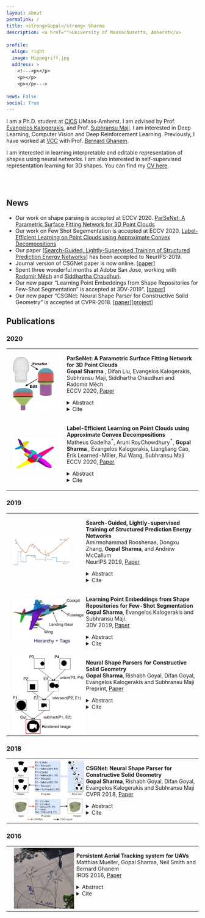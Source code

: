 ```yaml
---
layout: about
permalink: /
title: <strong>Gopal</strong> Sharma
description: <a href="">University of Massachusetts, Amherst</a>

profile:
  align: right
  image: Hippogriff.jpg
  address: >
    <!---<p></p>
    <p></p>
    <p></p>--->

news: False
social: True
---
```


I am a Ph.D. student at [CICS](https://www.cics.umass.edu/) UMass-Amherst. I am
advised by Prof. [Evangelos Kalogerakis](http://people.cs.umass.edu/~kalo/), and
Prof. [Subhransu Maji](https://people.cs.umass.edu/~smaji/). I am interested in
Deep Learning, Computer Vision and Deep Reinforcement Learning. Previously, I
have worked at [VCC](https://vcc.kaust.edu.sa/Pages/Home.aspx) with Prof.
[Bernard Ghanem](http://www.bernardghanem.com/).

I am interested in learning interpretable and editable representation
of shapes using neural networks. I am also interested in
self-supervised representation learning for 3D shapes. You can find my
[CV here](/assets/CV/cv.pdf).



<p><br />
<br /></p>

<h2 id="news">News</h2>

<ul>
  <li>Our work on shape parsing is accepted at ECCV 2020. <a href="https://hippogriff.github.io/ParSeNet/">ParSeNet: A Parametric Surface Fitting Network for 3D Point Clouds</a></li>
  <li>Our work on Few Shot Segementation is accepted at ECCV 2020. <a href="https://arxiv.org/abs/2003.13834">Label-Efficient Learning on Point Clouds using Approximate Convex Decompositions</a></li>
  <li>Our paper [<a href="https://papers.nips.cc/paper/9507-search-guided-lightly-supervised-training-of-structured-prediction-energy-networks.pdf">Search-Guided, Lightly-Supervised Training of Structured Prediction Energy Networks</a>] has been accepted to NeurIPS-2019.</li>
  <li>Journal version of CSGNet paper is now online. [<a href="https://arxiv.org/pdf/1912.11393.pdf">paper</a>]</li>
  <li>Spent three wonderful months at Adobe San Jose, working with <a href="https://research.adobe.com/person/radomir-mech/">Radomír Měch</a> and <a href="https://www.cse.iitb.ac.in/~sidch/">Siddhartha Chaudhuri</a>.</li>
  <li>Our new paper “Learning Point Embeddings from Shape Repositories for Few-Shot Segmentation” is accepted at 3DV-2019”. [<a href="https://arxiv.org/abs/1910.01269">paper</a>]</li>
  <li>Our new paper “CSGNet: Neural Shape Parser for Constructive Solid Geometry” is accepted at CVPR-2018. [<a href="https://arxiv.org/abs/1712.08290">paper</a>][<a href="https://github.com/Hippogriff/CSGNet">project</a>]</li>
</ul>

<h2 id="publications">Publications</h2>
<h3 id="2020">2020</h3>


<table width="100%" align="center" border="0" cellspacing="0" cellpadding="20">
   <tr>
     <td width="30%" valign="middle">
            <img src="/assets/paper_images/parsenet.png" alt="eval" style="vertical-align:middle; width: 80%; margin:0px 10px; border-radius:0%" /> 
     </td>
     <td valign="top" width="85%">
          <p>
              <b>ParSeNet: A Parametric Surface Fitting Network for 3D Point Clouds</b>
              <br />
              <b> Gopal Sharma </b>,
              Difan Liu,
              Evangelos Kalogerakis,
              Subhransu Maji, 
              Siddhartha Chaudhuri and
              Radomír Měch
              <br />
              ECCV 2020, <a href="https://arxiv.org/pdf/2003.12181.pdf">Paper</a>
              <details>
                <summary>Abstract  </summary>            
                  <p class="message">
                    We propose a novel, end-to-end trainable, deep network called ParSeNet that decomposes a 3D point cloud into parametric surface patches, including B-spline patches as well as basic geometric primitives. ParSeNet is trained on a large-scale dataset of man-made 3D shapes and captures high-level semantic priors for shape decomposition. It handles a much richer class of primitives than prior work, and allows us to represent surfaces with higher fidelity. It also produces repeatable and robust parametrizations of a surface compared to purely geometric approaches. We present extensive experiments to validate our approach against analytical and learning-based alternatives.
                  </p>
              </details>
              <details>
                <summary>Cite  </summary>            
                  <p class="message">
                    @misc{sharma2020parsenet,
                    title={ParSeNet: A Parametric Surface Fitting Network for 3D Point Clouds},
                    author={Gopal Sharma and Difan Liu and Evangelos Kalogerakis and Subhransu Maji and Siddhartha Chaudhuri and Radomír Měch},
                    year={2020},
                    eprint={2003.12181},
                    archivePrefix={arXiv},
                    primaryClass={cs.CV}
                    }
                  </p>
              </details>
          </p>  
     </td>
   </tr>

   <tr>
     <td width="30%" valign="middle">
            <img src="/assets/paper_images/acd.png" alt="eval" style="vertical-align:middle; width: 80%; margin:0px 10px; border-radius:0%" /> 
     </td>
     <td valign="top" width="85%">
          <p>
              <b>Label-Efficient Learning on Point Clouds using Approximate Convex Decompositions</b>
              <br />
              Matheus Gadelha<sup>*</sup>, Aruni RoyChowdhury<sup>*</sup>, <b>Gopal Sharma </b>, Evangelos Kalogerakis, Liangliang Cao, Erik Learned-Miller, Rui Wang, Subhransu Maji
              <br />
              ECCV 2020, <a href="https://arxiv.org/abs/2003.13834">Paper</a>
              <details>
                <summary>Abstract  </summary>            
                  <p class="message">
                    The problems of shape classification and part segmentation from 3D point clouds have garnered increasing attention in the last few years. But both of these problems suffer from relatively small training sets, creating the need for statistically efficient methods to learn 3D shape representations. In this work, we investigate the use of Approximate Convex Decompositions (ACD) as a self-supervisory signal for label-efficient learning of point cloud representations. Decomposing a 3D shape into simpler constituent parts or primitives is a fundamental problem in geometrical shape processing. There has been extensive work on such decompositions, where the criterion for simplicity of a constituent shape is often defined in terms of convexity for solid primitives. In this paper, we show that using the results of ACD to approximate a ground truth segmentation provides excellent self-supervision for learning 3D point cloud representations that are highly effective on downstream tasks. We report improvements over the state-of-theart in unsupervised representation learning on the ModelNet40 shape classification dataset and significant gains in few-shot part segmentation on the ShapeNetPart dataset.
                  </p>
              </details>
              <details>
                <summary>Cite  </summary>            
                  <p class="message">
                    @misc{gadelha2020labelefficient,
                    title={Label-Efficient Learning on Point Clouds using Approximate Convex Decompositions},
                    author={Matheus Gadelha and Aruni RoyChowdhury and Gopal Sharma and Evangelos Kalogerakis and Liangliang Cao and Erik Learned-Miller and Rui Wang and Subhransu Maji},
                    year={2020},
                    eprint={2003.13834},
                    archivePrefix={arXiv},
                    primaryClass={cs.CV}
                    }
                  </p>
              </details>
          </p>  
     </td>
   </tr>
</table>

<h3 id="2019">2019</h3>

<table width="40%" align="center" border="0" cellspacing="0" cellpadding="20">
   <tr>
     <td height="100%" valign="middle">
            <img src="/assets/paper_images/spen.png" alt="eval" style="vertical-align:middle; width: 80%; margin:0px 10px; border-radius:0%" /> 
     </td>
     <td valign="top" width="85%">
          <p>
              <b>Search-Guided, Lightly-supervised Training of Structured Prediction Energy Networks</b>
              <br />
              Amirmohammad Rooshenas, Dongxu Zhang, <b>Gopal Sharma</b>, and Andrew McCallum
              <br />
              NeurIPS 2019, <a href="https://papers.nips.cc/paper/9507-search-guided-lightly-supervised-training-of-structured-prediction-energy-networks.pdf">Paper</a>
              <details>
                <summary>Abstract  </summary>            
                  <p class="message">
                    In structured output prediction tasks, labeling ground-truth training output is often expensive. However, for many tasks, even when the true output is unknown, we can evaluate predictions using a scalar reward function, which may be easily assembled from human knowledge or non-differentiable pipelines. But searching through the entire output space to find the best output with respect to this reward function is typically intractable. In this paper, we instead use efficient truncated randomized search in this reward function to train structured prediction energy networks (SPENs), which provide efficient test-time inference using gradient-based search on a smooth, learned representation of the score landscape, and have previously yielded state-of-the-art results in structured prediction. In particular, this truncated randomized search in the reward function yields previously unknown local improvements, providing effective supervision to SPENs, avoiding their traditional need for labeled training data.
                  </p>
              </details>
              <details>
                <summary>Cite  </summary>            
                  <p class="message">
                    @incollection{NIPS2019_9507,
                    title = {Search-Guided, Lightly-Supervised Training of Structured Prediction Energy Networks},
                    author = {Rooshenas, Amirmohammad and Zhang, Dongxu and Sharma, Gopal and McCallum, Andrew},
                    booktitle = {Advances in Neural Information Processing Systems 32},
                    editor = {H. Wallach and H. Larochelle and A. Beygelzimer and F. d\textquotesingle Alch\'{e}-Buc and E. Fox and R. Garnett},
                    pages = {13522--13532},
                    year = {2019},
                    publisher = {Curran Associates, Inc.},
                    url = {http://papers.nips.cc/paper/9507-search-guided-lightly-supervised-training-of-structured-prediction-energy-networks.pdf}
                    }
                  </p>
              </details>
          </p>  
     </td>
   </tr>

   <tr>
     <td width="40%" valign="middle">
            <img src="/assets/paper_images/pen.png" alt="eval" style="vertical-align:middle; width: 100%; margin:0px 10px; border-radius:0%" /> 
     </td>
     <td valign="top" width="85%">
          <p>
              <b>Learning Point Embeddings from Shape Repositories for Few-Shot Segmentation</b>
              <br />
              <b>Gopal Sharma</b>, Evangelos Kalogerakis and Subhransu Maji.
              <br />
              3DV 2019, <a href="https://ieeexplore.ieee.org/document/8885650">Paper</a>
              <details>
                <summary>Abstract  </summary>            
                  <p class="message">
                    User generated 3D shapes in online repositories contain rich information about surfaces, primitives, and their geometric relations, often arranged in a hierarchy. We present a framework for learning representations of 3D shapes that reflect the information present in this meta data and show that it leads to improved generalization for semantic segmentation tasks. Our approach is a point embedding network that generates a vectorial representation of the 3D points such that it reflects the grouping hierarchy and tag data. The main challenge is that the data is noisy and highly variable. To this end, we present a tree-aware metric-learning approach and demonstrate that such learned embeddings offer excellent transfer to semantic segmentation tasks, especially when training data is limited. Our approach reduces the relative error by 10.2% with 8 training examples, by 11.72% with 120 training examples on the ShapeNet semantic segmentation benchmark, in comparison to the network trained from scratch. By utilizing tag data the relative error is reduced by 12.8% with 8 training examples, in comparison to the network trained from scratch. These improvements come at no additional labeling cost as the meta data is freely available.
                  </p>
              </details>
              <details>
                <summary>Cite  </summary>            
                  <p class="message">
                    @INPROCEEDINGS{8885650,
                    author={G. {Sharma} and E. {Kalogerakis} and S. {Maji}},
                    booktitle={2019 International Conference on 3D Vision (3DV)}, 
                    title={Learning Point Embeddings from Shape Repositories for Few-Shot Segmentation}, 
                    year={2019},
                    volume={},
                    number={},
                    pages={67-75},}
                  </p>
              </details>
          </p>  
     </td>
   </tr>


   <tr>
     <td height="30%" valign="middle">
            <img src="/assets/paper_images/stackcsgnet.png" alt="eval" style="vertical-align:middle; width: 100%; margin:0px 10px; border-radius:0%" /> 
     </td>
     <td valign="top" width="85%">
          <p>
              <b>Neural Shape Parsers for Constructive Solid Geometry</b>
              <br />
              <b>Gopal Sharma</b>, Rishabh Goyal, Difan Goyal, Evangelos  Kalogerakis and Subhransu Maji
              <br />
              Preprint, <a href="http://arxiv-export-lb.library.cornell.edu/pdf/1912.11393">Paper</a>
              <details>
                <summary>Abstract  </summary>            
                  <p class="message">Constructive Solid Geometry (CSG) is a geometric modeling technique that defines complex shapes by recursively applying boolean operations on primitives such as spheres and cylinders. We present CSGNet, a deep network architecture that takes as input a 2D or 3D shape and outputs a CSG program that models it. Parsing shapes into CSG programs is desirable as it yields a compact and interpretable generative model. However, the task is challenging since the space of primitives and their combinations can be prohibitively large. CSGNet uses a convolutional encoder and recurrent decoder based on deep networks to map shapes to modeling instructions in a feed-forward manner and is significantly faster than bottom-up approaches. We investigate two architectures for this task — a vanilla encoder (CNN) - decoder (RNN) and another architecture that augments the encoder with an explicit memory module based on the program execution stack. The stack augmentation improves the reconstruction quality of the generated shape and learning efficiency. Our approach is also more effective as a shape primitive detector compared to a state-of-the-art object detector. Finally, we demonstrate CSGNet can be trained on novel datasets without program annotations through policy gradient techniques.</p> </details> <details>
                <summary>Cite  </summary>            
                  <p class="message">
                    @misc{sharma2019neural,
 		       title={Neural Shape Parsers for Constructive Solid Geometry},
		           author={Gopal Sharma and Rishabh Goyal and Difan Liu and Evangelos Kalogerakis and Subhransu Maji},
			       year={2019},
			       eprint={1912.11393},
			       archivePrefix={arXiv},
			       primaryClass={cs.CV}
			       }			       
                  </p>
              </details>
          </p>  
     </td>
   </tr>
   
</table>

<h3 id="2018">2018</h3>

<table width="100%" align="center" border="0" cellspacing="0" cellpadding="20">
<tr>
     <td width="40%" valign="middle">
            <img src="/assets/paper_images/csgnet.png" alt="eval" style="vertical-align:middle; width: 100%; margin:0px 10px; border-radius:0%" /> 
     </td>
     <td valign="top" width="85%">
          <p>
              <b>CSGNet: Neural Shape Parser for Constructive Solid Geometry</b>
              <br />
              <b>Gopal Sharma</b>, Rishabh Goyal, Difan Goyal, Evangelos  Kalogerakis and Subhransu Maji
              <br />
              CVPR 2018, <a href="http://openaccess.thecvf.com/content_cvpr_2018/CameraReady/0561.pdf">Paper</a>
              <details>
                <summary>Abstract  </summary>            
                  <p class="message">We present a neural architecture that takes as input a 2D or 3D shape and outputs a program that generates the shape. The instructions in our program are based on constructive solid geometry principles, i.e., a set of boolean operations on shape primitives defined recursively. Bottom-up techniques for this shape parsing task rely on primitive detection and are inherently slow since the search space over possible primitive combinations is large. In contrast, our model uses a recurrent neural network that parses the input shape in a top-down manner, which is significantly faster and yields a compact and easy-to-interpret sequence of modeling instructions. Our model is also more effective as a shape detector compared to existing state-of-the-art detection techniques. We finally demonstrate that our network can be trained on novel datasets without ground-truth program annotations through policy gradient techniques.</p> </details> <details>
                <summary>Cite  </summary>            
                  <p class="message">
                    @INPROCEEDINGS{8578676,
                    author={G. {Sharma} and R. {Goyal} and D. {Liu} and E. {Kalogerakis} and S. {Maji}},
                    booktitle={2018 IEEE/CVF Conference on Computer Vision and Pattern Recognition}, 
                    title={CSGNet: Neural Shape Parser for Constructive Solid Geometry}, 
                    year={2018},
                    volume={},
                    number={},
                    pages={5515-5523},}
                  </p>
              </details>
          </p>  
     </td>
   </tr>
</table>

<h3 id="2016">2016</h3>

<table width="100%" align="center" border="0" cellspacing="0" cellpadding="20">
<tr>
     <td width="35%" valign="middle">
            <img src="/assets/paper_images/uav.png" alt="eval" style="vertical-align:middle; width: 100%; margin:0px 10px; border-radius:0%" /> 
     </td>
     <td valign="top" width="85%">
          <p>
              <b>Persistent Aerial Tracking system for UAVs</b>
              <br />
              Matthias Mueller, Gopal Sharma, Neil Smith and Bernard Ghanem
              <br />
              IROS 2016, <a href="https://ieeexplore.ieee.org/document/7759253">Paper</a>
              <details>
                <summary>Abstract  </summary>            
                  <p class="message">The ability to capture stabilized high resolution video from low-cost UAVs has the potential to significantly redefine future objectives in the development of state-of-the-art object tracking methods. In this paper, we propose a persistent, robust and autonomous object tracking system designed for UAV applications, called Persistent Aerial Tracking (PAT) (see Fig. 1). Persistent aerial tracking can serve many purposes, not only related to surveillance but also search and rescue, wild-life monitoring, crowd monitoring/management, and extreme sports. Deploying PAT on UAVs is a very promising application, since the camera can follow the target based on its visual feedback and actively change its orientation and position to optimize for tracking performance (e.g. persistent tracking accuracy in the presence of occlusion or fast motion across large and diverse areas). This is the defining difference with static tracking systems, which passively analyze a dynamic scene to produce analytics for other systems. It enables ad-hoc and low-cost surveillance that can be quickly deployed, especially in locales where surveillance infrastructure is not already established or feasible (e.g. remote locations, rugged terrain, and large water bodies.</p> </details> <details>
                <summary>Cite  </summary>            
                  <p class="message">
                    @INPROCEEDINGS{7759253,
                    author={M. {Mueller} and G. {Sharma} and N. {Smith} and B. {Ghanem}},
                    booktitle={2016 IEEE/RSJ International Conference on Intelligent Robots and Systems (IROS)}, 
                    title={Persistent Aerial Tracking system for UAVs}, 
                    year={2016},
                    volume={},
                    number={},
                    pages={1562-1569},}
                  </p>
              </details>
          </p>  
     </td>
   </tr>
</table>
